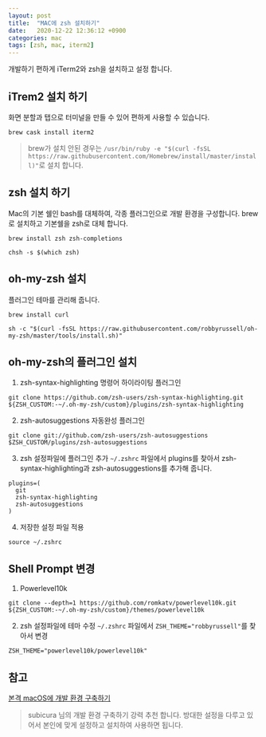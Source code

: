 ```yaml
---
layout: post
title:  "MAC에 zsh 설치하기"
date:   2020-12-22 12:36:12 +0900
categories: mac
tags: [zsh, mac, iterm2]
---
```


개발하기 편하게 iTerm2와 zsh을 설치하고 설정 합니다.

## iTrem2 설치 하기
화면 분할과 탭으로 터미널을 만들 수 있어 편하게 사용할 수 있습니다.
```
brew cask install iterm2
```
> brew가 설치 안된 경우는 `/usr/bin/ruby -e "$(curl -fsSL https://raw.githubusercontent.com/Homebrew/install/master/install)"`로 설치 합니다.

## zsh 설치 하기
Mac의 기본 쉘인 bash를 대체하여, 각종 플러그인으로 개발 환경을 구성합니다.
brew로 설치하고 기본쉘을 zsh로 대체 합니다.
```
brew install zsh zsh-completions

chsh -s $(which zsh)
```

## oh-my-zsh 설치
플러그인 테마를 관리해 줍니다.

```
brew install curl

sh -c "$(curl -fsSL https://raw.githubusercontent.com/robbyrussell/oh-my-zsh/master/tools/install.sh)"
```

## oh-my-zsh의 플러그인 설치

1. zsh-syntax-highlighting
명령어 하이라이팅 플러그인
```
git clone https://github.com/zsh-users/zsh-syntax-highlighting.git ${ZSH_CUSTOM:-~/.oh-my-zsh/custom}/plugins/zsh-syntax-highlighting
```

2. zsh-autosuggestions
자동완성 플러그인
```
git clone git://github.com/zsh-users/zsh-autosuggestions $ZSH_CUSTOM/plugins/zsh-autosuggestions
```

3. zsh 설정파일에 플러그인 추가
`~/.zshrc` 파일에서 plugins를 찾아서 zsh-syntax-highlighting과 zsh-autosuggestions를 추가해 줍니다.
```
plugins=(
  git
  zsh-syntax-highlighting
  zsh-autosuggestions
)
```

4. 저장한 설정 파일 적용
```
source ~/.zshrc
```

## Shell Prompt 변경

1. Powerlevel10k
```
git clone --depth=1 https://github.com/romkatv/powerlevel10k.git ${ZSH_CUSTOM:-~/.oh-my-zsh/custom}/themes/powerlevel10k
```

2. zsh 설정파일에 테마 수정
`~/.zshrc` 파일에서 `ZSH_THEME="robbyrussell"`를 찾아서 변경
```
ZSH_THEME="powerlevel10k/powerlevel10k"
```


## 참고
[본격 macOS에 개발 환경 구축하기](https://subicura.com/2017/11/22/mac-os-development-environment-setup.html)
> subicura 님의 개발 환경 구축하기 강력 추천 합니다. 방대한 설정을 다루고 있어서 본인에 맞게 설정하고 설치하여 사용하면 됩니다. 